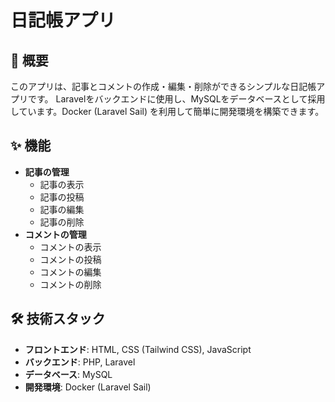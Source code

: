# 日記帳アプリ

## 📝 概要
このアプリは、記事とコメントの作成・編集・削除ができるシンプルな日記帳アプリです。
Laravelをバックエンドに使用し、MySQLをデータベースとして採用しています。Docker (Laravel Sail) を利用して簡単に開発環境を構築できます。

## ✨ 機能
- **記事の管理**
  - 記事の表示
  - 記事の投稿
  - 記事の編集
  - 記事の削除
- **コメントの管理**
  - コメントの表示
  - コメントの投稿
  - コメントの編集
  - コメントの削除

## 🛠 技術スタック
- **フロントエンド**: HTML, CSS (Tailwind CSS), JavaScript
- **バックエンド**: PHP, Laravel
- **データベース**: MySQL
- **開発環境**: Docker (Laravel Sail)
